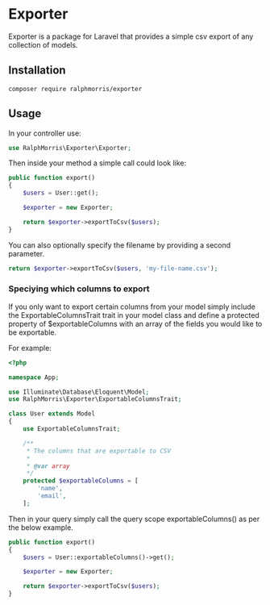 # Exporter

Exporter is a package for Laravel that provides a simple csv export of any collection of models.

## Installation

```
composer require ralphmorris/exporter
```

## Usage

In your controller use:

```php
use RalphMorris\Exporter\Exporter;
```

Then inside your method a simple call could look like:

```php
public function export()
{
    $users = User::get();

    $exporter = new Exporter;

    return $exporter->exportToCsv($users);
}
```

You can also optionally specify the filename by providing a second parameter.

```php
return $exporter->exportToCsv($users, 'my-file-name.csv');
```

### Speciying which columns to export

If you only want to export certain columns from your model simply include the ExportableColumnsTrait trait in your model class and define a protected property of $exportableColumns with an array of the fields you would like to be exportable.

For example:

```php
<?php

namespace App;

use Illuminate\Database\Eloquent\Model;
use RalphMorris\Exporter\ExportableColumnsTrait;

class User extends Model
{
    use ExportableColumnsTrait;

	/**
	 * The columns that are exportable to CSV
	 * 
	 * @var array
	 */
    protected $exportableColumns = [
        'name',
        'email',
    ];
```

Then in your query simply call the query scope exportableColumns() as per the below example.

```php
public function export()
{
    $users = User::exportableColumns()->get();

    $exporter = new Exporter;

    return $exporter->exportToCsv($users);
}
```
